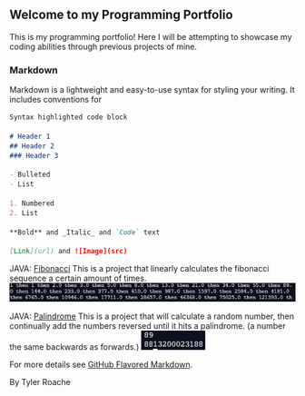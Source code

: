 

 


## Welcome to my Programming Portfolio

This is my programming portfolio! Here I will be attempting to showcase my coding abilities through previous projects of mine.

### Markdown

Markdown is a lightweight and easy-to-use syntax for styling your writing. It includes conventions for

```markdown
Syntax highlighted code block

# Header 1
## Header 2
### Header 3

- Bulleted
- List

1. Numbered
2. List

**Bold** and _Italic_ and `Code` text

[Link](url) and ![Image](src)
```

JAVA: [Fibonacci](https://github.com/Tyler-Roa/Programming-Portfolio/blob/main/JavaChapters/Chapter%206/Fibbo.java)
This is a project that linearly calculates the fibonacci sequence a certain amount of times.
![Example](https://github.com/Tyler-Roa/Programming-Portfolio/blob/main/images/prog%20fibbonaci%20ex.PNG)

JAVA: [Palindrome](https://github.com/Tyler-Roa/Programming-Portfolio/blob/main/JavaChapters/Ch13/BigIntPal.java)
This is a project that will calculate a random number, then continually add the numbers reversed until it hits a palindrome. (a number the same backwards as forwards.)
<n>
![Example](https://github.com/Tyler-Roa/Programming-Portfolio/blob/main/images/palindrome%20ex.PNG)





For more details see [GitHub Flavored Markdown](https://guides.github.com/features/mastering-markdown/).


By Tyler Roache
